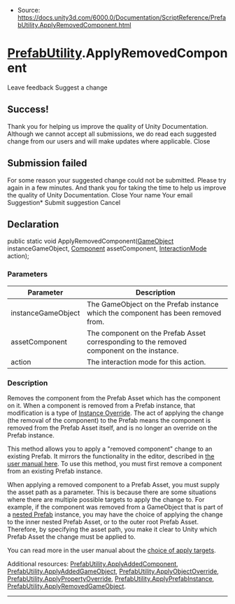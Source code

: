 * Source: https://docs.unity3d.com/6000.0/Documentation/ScriptReference/PrefabUtility.ApplyRemovedComponent.html

#  [PrefabUtility](https://docs.unity3d.com/6000.0/Documentation/ScriptReference/PrefabUtility.html).ApplyRemovedComponent
Leave feedback
Suggest a change
## Success!
Thank you for helping us improve the quality of Unity Documentation. Although we cannot accept all submissions, we do read each suggested change from our users and will make updates where applicable.
Close
## Submission failed
For some reason your suggested change could not be submitted. Please <a>try again</a> in a few minutes. And thank you for taking the time to help us improve the quality of Unity Documentation.
Close
Your name Your email Suggestion* Submit suggestion
Cancel
## Declaration
public static void ApplyRemovedComponent([GameObject](https://docs.unity3d.com/6000.0/Documentation/ScriptReference/GameObject.html) instanceGameObject, [Component](https://docs.unity3d.com/6000.0/Documentation/ScriptReference/Component.html) assetComponent, [InteractionMode](https://docs.unity3d.com/6000.0/Documentation/ScriptReference/InteractionMode.html) action); 
### Parameters
Parameter | Description  
---|---  
instanceGameObject | The GameObject on the Prefab instance which the component has been removed from.  
assetComponent | The component on the Prefab Asset corresponding to the removed component on the instance.  
action | The interaction mode for this action.  
### Description
Removes the component from the Prefab Asset which has the component on it.
When a component is removed from a Prefab instance, that modification is a type of [Instance Override](https://docs.unity3d.com/6000.0/Documentation/Manual/PrefabInstanceOverrides.html). The act of applying the change (the removal of the component) to the Prefab means the component is removed from the Prefab Asset itself, and is no longer an override on the Prefab instance.  
  
This method allows you to apply a "removed component" change to an existing Prefab. It mirrors the functionality in the editor, described in [the user manual here](https://docs.unity3d.com/6000.0/Documentation/Manual/PrefabOverridesMultiLevel.html). To use this method, you must first remove a component from an existing Prefab instance.  
  
When applying a removed component to a Prefab Asset, you must supply the asset path as a parameter. This is because there are some situations where there are multiple possible targets to apply the change to. For example, if the component was removed from a GameObject that is part of a [nested Prefab](https://docs.unity3d.com/6000.0/Documentation/Manual/NestedPrefabs.html) instance, you may have the choice of applying the change to the inner nested Prefab Asset, or to the outer root Prefab Asset. Therefore, by specifying the asset path, you make it clear to Unity which Prefab Asset the change must be applied to.  
  
You can read more in the user manual about the [choice of apply targets](https://docs.unity3d.com/6000.0/Documentation/Manual/PrefabOverridesMultiLevel.html).  
  
Additional resources: [PrefabUtility.ApplyAddedComponent](https://docs.unity3d.com/6000.0/Documentation/ScriptReference/PrefabUtility.ApplyAddedComponent.html), [PrefabUtility.ApplyAddedGameObject](https://docs.unity3d.com/6000.0/Documentation/ScriptReference/PrefabUtility.ApplyAddedGameObject.html), [PrefabUtility.ApplyObjectOverride](https://docs.unity3d.com/6000.0/Documentation/ScriptReference/PrefabUtility.ApplyObjectOverride.html), [PrefabUtility.ApplyPropertyOverride](https://docs.unity3d.com/6000.0/Documentation/ScriptReference/PrefabUtility.ApplyPropertyOverride.html), [PrefabUtility.ApplyPrefabInstance](https://docs.unity3d.com/6000.0/Documentation/ScriptReference/PrefabUtility.ApplyPrefabInstance.html), [PrefabUtility.ApplyRemovedGameObject](https://docs.unity3d.com/6000.0/Documentation/ScriptReference/PrefabUtility.ApplyRemovedGameObject.html).
* * *
